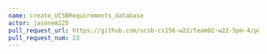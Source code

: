 ```yaml
---
name: create_UCSBRequirements_database
actor: jasonem225
pull_request_url: https://github.com/ucsb-cs156-w22/team02-w22-5pm-4/pull/23
pull_request_num: 23
---
```

